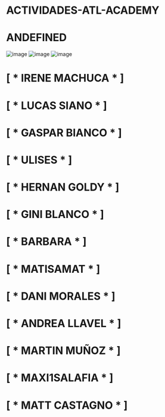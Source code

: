 #                                  ACTIVIDADES-ATL-ACADEMY

#                                       ANDEFINED   

![image](https://github.com/HernanGoldy/actividades-atl-academy/assets/112596102/5a5c37fb-36d8-4359-a3ce-75bff0498aaa)
 ![image](https://github.com/HernanGoldy/actividades-atl-academy/assets/112596102/fc099bd4-925f-4724-9d48-94770f3b646d) 
![image](https://github.com/HernanGoldy/actividades-atl-academy/assets/112596102/7c7a15c1-6953-4f21-8121-cbca4d1409f4)


# [ * IRENE MACHUCA *  ]
# [ * LUCAS SIANO  *   ]
# [ * GASPAR BIANCO  * ]
#  [ * ULISES         * ]
# [ * HERNAN GOLDY   * ]
# [ * GINI BLANCO    *  ]
# [ * BARBARA        *  ]
# [ * MATISAMAT      *  ]
# [ * DANI MORALES   *  ]
# [ * ANDREA LLAVEL  *  ]
# [ * MARTIN MUÑOZ   *  ]
# [ * MAXI1SALAFIA   *  ]
# [ * MATT CASTAGNO  *  ]
